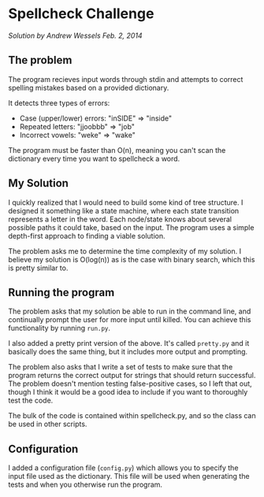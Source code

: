 Spellcheck Challenge
===

*Solution by Andrew Wessels Feb. 2, 2014*

The problem
---
The program recieves input words through stdin and attempts to correct spelling mistakes based on a provided dictionary.

It detects three types of errors:

- Case (upper/lower) errors: "inSIDE" => "inside"
- Repeated letters: "jjoobbb" => "job"
- Incorrect vowels: "weke" => "wake"

The program must be faster than O(n), meaning you can't scan the dictionary every time you want to spellcheck a word.

My Solution
---
I quickly realized that I would need to build some kind of tree structure. I designed it something like a state machine, where each state transition represents a letter in the word. Each node/state knows about several possible paths it could take, based on the input. The program uses a simple depth-first approach to finding a viable solution.

The problem asks me to determine the time complexity of my solution. I believe my solution is O(log(n)) as is the case with binary search, which this is pretty similar to.

Running the program
---
The problem asks that my solution be able to run in the command line, and continually prompt the user for more input until killed. You can achieve this functionality by running `run.py`.

I also added a pretty print version of the above. It's called `pretty.py` and it  basically does the same thing, but it includes more output and prompting.

The problem also asks that I write a set of tests to make sure that the program returns the correct output for strings that should return successful. The problem doesn't mention testing false-positive cases, so I left that out, though I think it would be a good idea to include if you want to thoroughly test the code.

The bulk of the code is contained within spellcheck.py, and so the class can be used in other scripts.

Configuration
---
I added a configuration file (`config.py`) which allows you to specify the input file used as the dictionary. This file will be used when generating the tests and when you otherwise run the program.